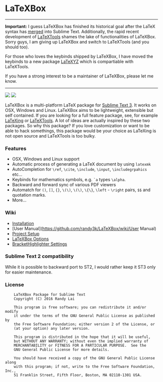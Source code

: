 LaTeXBox
=====

-------
**Important:** I guess LaTeXBox has finished its historical goal after the
LaTeX syntax has [merged](https://github.com/sublimehq/Packages/pull/370) into
Sublime Text. Additionally, the rapid recent development of
[LaTeXTools](https://github.com/SublimeText/LaTeXTools) shames the lake of
functionalities of LaTeXBox. Sorry guys, I am giving up LaTeXBox and switch
to LaTeXTools (and you should too).

For those who loves the keybinds shipped by LaTeXBox, I have moved the keybinds to a new package [LaTeXYZ](https://github.com/randy3k/LaTeXYZ) which is compartiable with LaTeXTools.

If you have a strong interest to be a maintainer of LaTeXBox, please let me know.

-------

<a href="https://www.paypal.com/cgi-bin/webscr?cmd=_donations&amp;business=Randy%2ecs%2elai%40gmail%2ecom&amp;lc=US&amp;item_name=Package&amp;currency_code=USD&amp;bn=PP%2dDonationsBF%3apaypal%2ddonate%2dyellow%2esvg%3aNonHosted" title="Donate to this project using Paypal"><img src="https://img.shields.io/badge/paypal-donate-blue.svg" /></a>
<a href="https://gratipay.com/~randy3k/" title="Donate to this project using Gratipay"><img src="https://img.shields.io/badge/gratipay-donate-yellow.svg" /></a>


LaTeXBox is a multi-platform LaTeX package for [Sublime Text 3](https://www.sublimetext.com/3). 
It works on OSX, Windows and Linux. LaTeXBox aims to be lightweight, extensible but self contained. If
you are looking for a full feature package, see, for example
[LaTeXing](http://latexing.com) or
[LaTeXTools](https://github.com/SublimeText/LaTeXTools). A lot of ideas are
actually inspired by these two packages. So why this package? If you love
customization or want to be able to hack somethings, this package would be
your choice as LaTeXing is not open source and LaTeXTools is too bulky.


### Features
* OSX, Windows and Linux support
* Automatic process of generating a LaTeX document by using `latexmk`
* AutoCompletion for `\ref`, `\cite`, `\include`, `\input`, `\includegrpahics` etc...
* Keybinds for mathematics symbols, e.g. `` `a `` types `\alpha`.
* Backward and forward sync of various PDF viewers
* Automatch for `()`, `[]`, `{}`, `\(\)`, `\(\)`, `\{\}`, `\left` - `\right` pairs, `$$` and quotation marks.
* More…

### Wiki

- [Installation](https://github.com/randy3k/LaTeXBox/wiki/Installation)
- [User Manual](https://github.com/randy3k/LaTeXBox/wiki/User Manual)
- [Project Setup](https://github.com/randy3k/LaTeXBox/wiki/Project-Setup)
- [LaTeXBox Options](https://github.com/randy3k/LaTeXBox/wiki/Options)
- [BracketHighlighter Settings](https://github.com/randy3k/LaTeXBox/wiki/BracketHighlighter-settings)

### Sublime Text 2 compatibility

While it is possible to backward port to ST2,  I would rather keep it ST3 only for easier maintenance.

### License

```text
    LaTeXBox Package for Sublime Text
    Copyright (C) 2016 Randy Lai

    This program is free software; you can redistribute it and/or modify
    it under the terms of the GNU General Public License as published by
    the Free Software Foundation; either version 2 of the License, or
    (at your option) any later version.

    This program is distributed in the hope that it will be useful,
    but WITHOUT ANY WARRANTY; without even the implied warranty of
    MERCHANTABILITY or FITNESS FOR A PARTICULAR PURPOSE.  See the
    GNU General Public License for more details.

    You should have received a copy of the GNU General Public License along
    with this program; if not, write to the Free Software Foundation, Inc.,
    51 Franklin Street, Fifth Floor, Boston, MA 02110-1301 USA.
```

